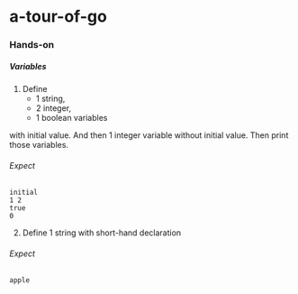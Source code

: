 # a-tour-of-go

### Hands-on

##### Variables

1. Define
   - 1 string,
   - 2 integer,
   - 1 boolean variables

with initial value. And then 1 integer variable without initial value. Then print those variables.

###### Expect

```
initial
1 2
true
0
```

2. Define 1 string with short-hand declaration

###### Expect

```
apple
```
